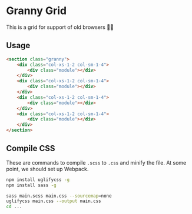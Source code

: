 # Granny Grid

This is a grid for support of old browsers 👵🏻

## Usage

```html
<section class="granny">
    <div class="col-xs-1-2 col-sm-1-4">
        <div class="module"></div>
    </div>
    <div class="col-xs-1-2 col-sm-1-4">
        <div class="module"></div>
    </div>
    <div class="col-xs-1-2 col-sm-1-4">
        <div class="module"></div>
    </div>
    <div class="col-xs-1-2 col-sm-1-4">
        <div class="module"></div>
    </div>
</section>
```

## Compile CSS

These are commands to compile `.scss` to `.css` and minify the file. At some point, we should set up Webpack.

```bash
npm install uglifycss -g
npm install sass -g
```

```bash
sass main.scss main.css --sourcemap=none
uglifycss main.css --output main.css
cd ...
```
